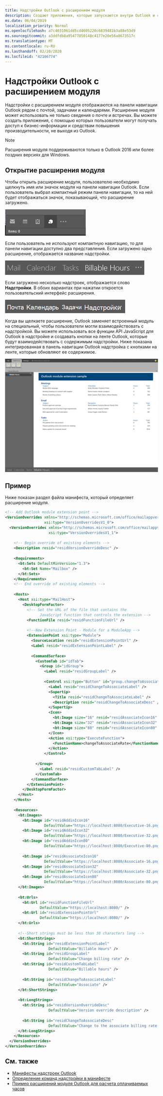 ```yaml
---
title: Надстройки Outlook с расширением модуля
description: Создают приложения, которые запускаются внутри Outlook и с помощью которых пользователи могут легко получать доступ к бизнес-информации и средствам повышения производительности, не выходя из Outlook.
ms.date: 06/04/2019
localization_priority: Normal
ms.openlocfilehash: a7c4031061dd5cd4605220c6839481b3a88e53d9
ms.sourcegitcommit: a3ddfdb8a95477850148c4177e20e56a8673517c
ms.translationtype: MT
ms.contentlocale: ru-RU
ms.lasthandoff: 02/20/2020
ms.locfileid: "42166774"
---
```

# <a name="module-extension-outlook-add-ins"></a>Надстройки Outlook с расширением модуля

Надстройки с расширением модуля отображаются на панели навигации Outlook рядом с почтой, задачами и календарями. Расширение модуля может использовать не только сведения о почте и встречах. Вы можете создать приложения, с помощью которых пользователи могут получать доступ к бизнес-информации и средствам повышения производительности, не выходя из Outlook.

> [!NOTE]
> Расширения модуля поддерживаются только в Outlook 2016 или более поздних версиях для Windows.  

## <a name="open-a-module-extension"></a>Открытие расширения модуля

Чтобы открыть расширение модуля, пользователю необходимо щелкнуть имя или значок модуля на панели навигации Outlook. Если пользователь выбрал компактный режим панели навигации, то на ней будет отображаться значок, показывающий, что расширение загружено.

![Показана компактная панель навигации, когда расширение модуля загружено в Outlook.](../images/outlook-module-navigationbar-compact.png)

Если пользователь не используют компактную навигацию, то для панели навигации доступно два представления. Если загружено одно расширение, отображается название надстройки.

![Показана развернутая панель навигации, когда в Outlook загружено одно расширение модуля.](../images/outlook-module-navigationbar-one.png)

Если загружено несколько надстроек, отображается слово **Надстройки**. В обоих вариантах при нажатии откроется пользовательский интерфейс расширения.

![Показана развернутая панель навигации, когда в Outlook загружено несколько расширений модуля.](../images/outlook-module-navigationbar-more.png)

Когда вы щелкаете расширение, Outlook заменяет встроенный модуль на специальный, чтобы пользователи могли взаимодействовать с надстройкой. Вы можете использовать все функции API JavaScript для Outlook в надстройке и создавать кнопки на ленте Outlook, которые будут взаимодействовать с содержимым надстройки. Ниже показана интегрированная в панель навигации Outlook надстройка с кнопками на ленте, которые обновляют ее содержимое.

![Пользовательский интерфейс расширения модуля](../images/outlook-module-extension.png)

## <a name="example"></a>Пример

Ниже показан раздел файла манифеста, который определяет расширение модуля.

```xml
<!-- Add Outlook module extension point -->
<VersionOverrides xmlns="http://schemas.microsoft.com/office/mailappversionoverrides"
                  xsi:type="VersionOverridesV1_0">
  <VersionOverrides xmlns="http://schemas.microsoft.com/office/mailappversionoverrides/1.1"
                    xsi:type="VersionOverridesV1_1">

    <!-- Begin override of existing elements -->
    <Description resid="residVersionOverrideDesc" />

    <Requirements>
      <bt:Sets DefaultMinVersion="1.3">
        <bt:Set Name="Mailbox" />
      </bt:Sets>
    </Requirements>
    <!-- End override of existing elements -->

    <Hosts>
      <Host xsi:type="MailHost">
        <DesktopFormFactor>
          <!-- Set the URL of the file that contains the
                JavaScript function that controls the extension -->
          <FunctionFile resid="residFunctionFileUrl" />

          <!--New Extension Point - Module for a ModuleApp -->
          <ExtensionPoint xsi:type="Module">
            <SourceLocation resid="residExtensionPointUrl" />
            <Label resid="residExtensionPointLabel" />

            <CommandSurface>
              <CustomTab id="idTab">
                <Group id="idGroup">
                  <Label resid="residGroupLabel" />

                  <Control xsi:type="Button" id="group.changeToAssociate">
                    <Label resid="residChangeToAssociateLabel" />
                    <Supertip>
                      <Title resid="residChangeToAssociateLabel" />
                      <Description resid="residChangeToAssociateDesc" />
                    </Supertip>
                    <Icon>
                      <bt:Image size="16" resid="residAssociateIcon16" />
                      <bt:Image size="32" resid="residAssociateIcon32" />
                      <bt:Image size="80" resid="residAssociateIcon80" />
                    </Icon>
                    <Action xsi:type="ExecuteFunction">
                      <FunctionName>changeToAssociateRate</FunctionName>
                    </Action>
                  </Control>
                  
              </Group>
                <Label resid="residCustomTabLabel" />
              </CustomTab>
            </CommandSurface>
          </ExtensionPoint>
        </DesktopFormFactor>
      </Host>
    </Hosts>

    <Resources>
      <bt:Images>
        <bt:Image id="residAddinIcon16" 
                  DefaultValue="https://localhost:8080/Executive-16.png" />
        <bt:Image id="residAddinIcon32" 
                  DefaultValue="https://localhost:8080/Executive-32.png" />
        <bt:Image id="residAddinIcon80" 
                  DefaultValue="https://localhost:8080/Executive-80.png" />
      
        <bt:Image id="residAssociateIcon16" 
                  DefaultValue="https://localhost:8080/Associate-16.png" />
        <bt:Image id="residAssociateIcon32" 
                  DefaultValue="https://localhost:8080/Associate-32.png" />
        <bt:Image id="residAssociateIcon80" 
                  DefaultValue="https://localhost:8080/Associate-80.png" />
      </bt:Images>

      <bt:Urls>
        <bt:Url id="residFunctionFileUrl" 
                DefaultValue="https://localhost:8080/" />
        <bt:Url id="residExtensionPointUrl" 
                DefaultValue="https://localhost:8080/" />
      </bt:Urls>

      <!--Short strings must be less than 30 characters long -->
      <bt:ShortStrings>
        <bt:String id="residExtensionPointLabel" 
                    DefaultValue="Billable Hours" />
        <bt:String id="residGroupLabel" 
                    DefaultValue="Change billing rate" />
        <bt:String id="residCustomTabLabel" 
                    DefaultValue="Billable hours" />

        <bt:String id="residChangeToAssociateLabel" 
                    DefaultValue="Associate" />
      </bt:ShortStrings>

      <bt:LongStrings>
        <bt:String id="residVersionOverrideDesc" 
                    DefaultValue="Version override description" />

        <bt:String id="residChangeToAssociateDesc" 
                    DefaultValue="Change to the associate billing rate: $127/hr" />
      </bt:LongStrings>
    </Resources>
  </VersionOverrides>
</VersionOverrides>
```

## <a name="see-also"></a>См. также

- [Манифесты надстроек Outlook](manifests.md)
- [Определение команд надстройки в манифесте](../develop/define-add-in-commands.md)
- [Пример расширений модуля Outlook для расчета оплачиваемых часов](https://github.com/OfficeDev/Outlook-Add-in-JavaScript-ModuleExtension)

